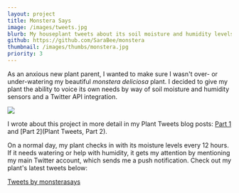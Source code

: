 ```yaml
---
layout: project
title: Monstera Says
image: /images/tweets.jpg
blurb: My houseplant tweets about its soil moisture and humidity levels several times daily
github: https://github.com/SaraBee/monstera
thumbnail: /images/thumbs/monstera.jpg
priority: 3
---
```

As an anxious new plant parent, I wanted to make sure I wasn't over- or
under-watering my beautiful *monstera deliciosa* plant. I decided to give my
plant the ability to voice its own needs by way of soil moisture and humidity
sensors and a Twitter API integration.

![](http://sarabee.github.io/images/arduino.jpg)

I wrote about this project in more detail in my Plant Tweets blog posts: [Part
1](/2020/04/19/plant-tweets-part-1/) and [Part 2](Plant Tweets,
Part 2).

On a normal day, my plant checks in with its moisture levels every 12 hours.
If it needs watering or help with humidity, it gets my attention by mentioning
my main Twitter account, which sends me a push notification. Check out my
plant's latest tweets below:

<a class="twitter-timeline" data-lang="en" data-width="480" data-height="480"
data-dnt="true" data-theme="dark"
href="https://twitter.com/monsterasays?ref_src=twsrc%5Etfw">Tweets by
monsterasays</a> <script async src="https://platform.twitter.com/widgets.js"
charset="utf-8"></script>
